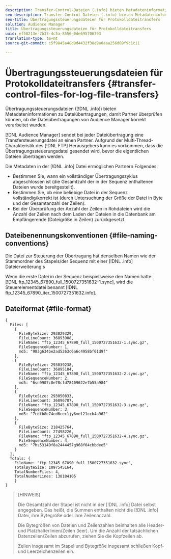 ```yaml
---
description: Transfer-Control-Dateien (.info) bieten Metadateninformationen zu Dateiübertragungen, damit Partner überprüfen können, ob die Dateiübertragungen von Audience Manager korrekt verarbeitet wurden.
seo-description: Transfer-Control-Dateien (.info) bieten Metadateninformationen zu Dateiübertragungen, damit Partner überprüfen können, ob die Dateiübertragungen von Audience Manager korrekt verarbeitet wurden.
seo-title: Übertragungssteuerungsdateien für Protokolldateitransfers
solution: Audience Manager
title: Übertragungssteuerungsdateien für Protokolldateitransfers
uuid: ef58213e-7b37-4c5a-8556-0de695706793
translation-type: tm+mt
source-git-commit: c5f9845a48d9d4432f38e9a0aaa256d89f9c1c11

---
```



# Übertragungssteuerungsdateien für Protokolldateitransfers {#transfer-control-files-for-log-file-transfers}

Übertragungssteuerungsdateien ([!DNL .info]) bieten Metadateninformationen zu Dateiübertragungen, damit Partner überprüfen können, ob die Dateiübertragungen von Audience Manager korrekt verarbeitet wurden.

[!DNL Audience Manager] sendet bei jeder Dateiübertragung eine Transfersteuerungsdatei an einen Partner. Aufgrund der Multi-Thread-Charakteristik des [!DNL FTP] Herausgebers kann es vorkommen, dass die Übertragungssteuerungsdatei gesendet wird, bevor die eigentlichen Dateien übertragen werden.

Die Metadaten in der [!DNL .info] Datei ermöglichen Partnern Folgendes:

* Bestimmen Sie, wann ein vollständiger Übertragungszyklus abgeschlossen ist (die Gesamtzahl der in der Sequenz enthaltenen Dateien wurde bereitgestellt).
* Bestimmen Sie, ob eine beliebige Datei in der Sequenz vollständig/korrekt ist (durch Untersuchung der Größe der Datei in Byte und der Gesamtanzahl der Zeilen).
* Bei der Überprüfung der Anzahl der Zeilen in Rohdateien wird die Anzahl der Zeilen nach dem Laden der Dateien in die Datenbank am Empfängerende (Dateigröße in Zeilen) zurückgesetzt.

## Dateibenennungskonventionen {#file-naming-conventions}

Die Datei zur Steuerung der Übertragung hat denselben Namen wie der Stammordner des Stapels/der Sequenz mit einer [!DNL .info] Dateierweiterung.s

Wenn die erste Datei in der Sequenz beispielsweise den Namen hatte: [!DNL ftp_12345_67890_full_1500727351632-1.sync], wird die Steuerelementdatei benannt [!DNL ftp_12345_67890_iter_1500727351632.info].

## Dateiformat {#file-format}

```
{
  Files: [
    {
      FileByteSize: 293029329,
      FileLineCount: 36893908,
      FileName: "ftp_12345_67890_full_1500727351632-1.sync.gz",
      FileSequenceNumber: 1,
      md5: "983g634be2ad5263c6a6c4958bf61d9f"
    },
    {
      FileByteSize: 293039238,
      FileLineCount: 36895184,
      FileName: "ftp_12345_67890_full_1500727351632-2.sync.gz",
      FileSequenceNumber: 2,
      md5: "6sn9907c8e78cfd78409622e7b55a984"
    },
    {
      FileByteSize: 293050833,
      FileLineCount: 36896787,
      FileName: "ftp_12345_67890_full_1500727351632-3.sync.gz",
      FileSequenceNumber: 3,
      md5: "7cdfb8e74cd6cec1jy6vel21ccb4a962"
    },
    {
      FileByteSize: 218425764,
      FileLineCount: 27498226,
      FileName: "ftp_12345_67890_full_1500727351632-4.sync.gz",
      FileSequenceNumber: 4,
      md5: "7hs53149f8a2444457g968f04cbbdee5"
    }
  ],
  Totals: {
    FileName: "ftp_12345_67890_full_1500727351632.sync",
    TotalByteSize: 1097545164,
    TotalNumberFiles: 4,
    TotalNumberLines: 138184105
    }
}
```

>[HINWEIS]
>
> Die Gesamtzahl der Stapel ist nicht in der [!DNL .info] Datei selbst angegeben. Das heißt, die Summen enthalten nicht die [!DNL .info] Datei, ihre Bytegröße oder ihre Zeilenanzahl.
>
> Die Bytegrößen von Dateien und Zeilenzahlen beinhalten alle Header- und Platzhalterlinien/Zeilen (leer). Um die Anzahl der tatsächlichen Datenzeilen/Zeilen abzurufen, ziehen Sie die Kopfzeilen ab.
>
> Zeilen insgesamt im Stapel und Bytegröße insgesamt schließen Kopf- und Leerzeichenzeilen ein.